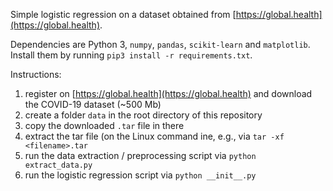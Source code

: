 Simple logistic regression on a dataset obtained from [https://global.health](https://global.health).


Dependencies are Python 3, `numpy`, `pandas`, `scikit-learn` and `matplotlib`. Install them by running `pip3 install -r requirements.txt`.


Instructions:
1. register on [https://global.health](https://global.health) and download the COVID-19 dataset (~500 Mb)
2. create a folder `data` in the root directory of this repository
3. copy the downloaded `.tar` file in there
4. extract the tar file (on the Linux command ine, e.g., via `tar -xf <filename>.tar`
5. run the data extraction / preprocessing script via `python extract_data.py`
6. run the logistic regression script via `python __init__.py`
